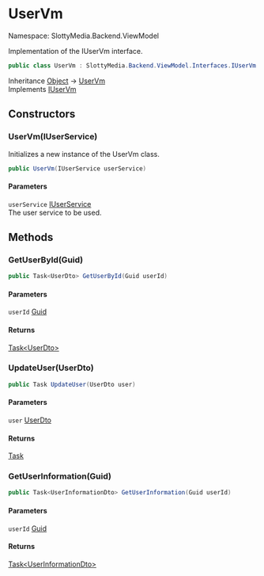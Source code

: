# UserVm

Namespace: SlottyMedia.Backend.ViewModel

Implementation of the IUserVm interface.

```csharp
public class UserVm : SlottyMedia.Backend.ViewModel.Interfaces.IUserVm
```

Inheritance [Object](https://docs.microsoft.com/en-us/dotnet/api/system.object) → [UserVm](./slottymedia.backend.viewmodel.uservm.md)<br>
Implements [IUserVm](./slottymedia.backend.viewmodel.interfaces.iuservm.md)

## Constructors

### **UserVm(IUserService)**

Initializes a new instance of the UserVm class.

```csharp
public UserVm(IUserService userService)
```

#### Parameters

`userService` [IUserService](./slottymedia.backend.services.interfaces.iuserservice.md)<br>
The user service to be used.

## Methods

### **GetUserById(Guid)**

```csharp
public Task<UserDto> GetUserById(Guid userId)
```

#### Parameters

`userId` [Guid](https://docs.microsoft.com/en-us/dotnet/api/system.guid)<br>

#### Returns

[Task&lt;UserDto&gt;](https://docs.microsoft.com/en-us/dotnet/api/system.threading.tasks.task-1)<br>

### **UpdateUser(UserDto)**

```csharp
public Task UpdateUser(UserDto user)
```

#### Parameters

`user` [UserDto](./slottymedia.backend.dtos.userdto.md)<br>

#### Returns

[Task](https://docs.microsoft.com/en-us/dotnet/api/system.threading.tasks.task)<br>

### **GetUserInformation(Guid)**

```csharp
public Task<UserInformationDto> GetUserInformation(Guid userId)
```

#### Parameters

`userId` [Guid](https://docs.microsoft.com/en-us/dotnet/api/system.guid)<br>

#### Returns

[Task&lt;UserInformationDto&gt;](https://docs.microsoft.com/en-us/dotnet/api/system.threading.tasks.task-1)<br>
